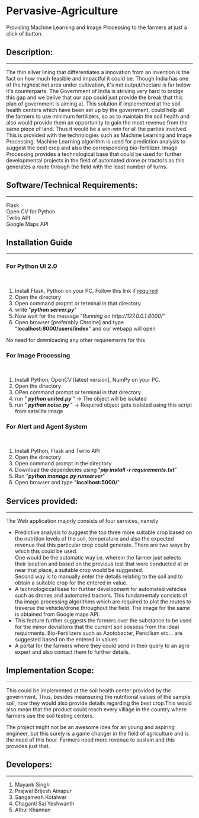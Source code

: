 # Pervasive-Agriculture
Providing Machine Learning and Image Processing to the farmers at just a click of button.

<h2><b>Description:</b></h2><hr/>
The thin silver lining that differentiates a innovation from an invention is the fact on how much feasible and impactful it could be. Though India has one of the highest net area under cultivation, it's net output/hectare is far below it's counterparts. The Government of India is striving very hard to bridge this gap and we belive that our app could just provide the break that this plan of government is aiming at. This solution if implemented at the soil health centers which have been set up by the government, could help all the farmers to use minimum fertilizers, so as to maintain the soil health and also would provide them an opportunity to gain the most revenue from the same piece of land. Thus it would be a win-win for all the parties involved. This is provided with the technologies such as Machine Learning and Image Processing. Machine Learning algorithm is used for prediction analysis to suggest the best crop and also the corresponding bio-fertilizer. Image Processing provides a technological base that could be used for further developmental projects in the field of automated drone or tractors as this generates a route through the field with the least number of turns.

<h2><b>Software/Technical Requirements:</b></h2><hr/>
Flask<br>Open CV for Python<br>Twilio API<br>Google Maps API

<h2> Installation Guide </h2>
<hr/>
<h3> For Python UI 2.0 </h3> <br/>
<ol> 
  <li> Install Flask, Python on your PC. Follow this link if <a href = "http://flask.pocoo.org/docs/0.12/installation/" >required </a> </li>
  <li> Open the directory </li>
  <li> Open command propmt or terminal in that directory </li>
  <li> write "<b><i>python server.py</i></b>" </li>
  <li> Now wait for the message "<i>Running on http://127.0.0.1:8000/</i>" </li>
  <li> Open browser [preferably Chrome] and type "<b>localhost:8000/users/index</b>" and our webapp will open </li>
</ol>
 No need for downloading any other requirements for this<br/>
<h3> For Image Processing </h3> <br/>
<ol>
  <li> Install Python, OpenCV [latest version], NumPy on your PC. </li>
  <li> Open the directory </li>
  <li> OPen command prompt or terminal in that directory </li>
  <li> run "<b><i> python united.py </i></b>" -> The object will be isolated </li>
  <li> run "<b><i> python noise.py </i></b>" -> Required object gets isolated using this script from satellite image </li>
</ol>
<h3> For Alert and Agent System  </h3> <br/>
  <ol>
    <li> Install Python, Flask and Twilio API </li>
    <li> Open the directory </li>
    <li> Open command prompt in the directory </li>
    <li> Download the dependecies using "<b><i>pip install -r requirements.txt</i></b>"</li>
    <li> Run "<b><i>python manage.py runserver</i></b>"</li>
    <li> Open browser and type "<b>localhost:5000/</b>"</li>
</ol>
<h2><b>Services provided:</b></h2><hr/>
The Web application majorly consists of four services, namely
<ul>
<li>    Predictive analysis to suggest the top three more suitable crop based on the nutrition levels of the soil, temperature and also the expected revenue that this particular crop could generate. There are two ways by which this could be used.<br>One would be the automatic way i.e. wherein the farmer just selects their location and based on the previous test that were conducted at or near that place, a suitable crop would be suggested.<br>Second way is to manually enter the details relating to the soil and to obtain a suitable crop for the entered in value.</li>
<li>    A technologiccal base for further development for automated vehicles such as drones and automated tractors. This fundamentaly consists of tha image processing algorithms which are required to plot the routes to traverse the vehicle/drone throughout the field. The image for the same is obtained from Google maps API.</li>
<li>    This feature further suggests the farmers over the substance to be used for the minor deviations that the current soil possess from the ideal requirments. Bio-Fertilizers such as Azotobacter, Pencilium etc... are suggested based on the entered in values.</li>  
<li>    A portal for the farmers where they could send in their query to an agro expert and also contact them fo further details.</li>
</ul>


<h2><b>Implementation Scope:</b></h2><hr/>
This could be implemented at the soil health center provided by the government. Thus, besides meansuring the nutritional values of the sample soil, now they would also provide details regarding the best crop.This would also mean that the product could reach every village in the country where farmers use the soil testing centers.<br>
<p>The project might not be an awesome idea for an young and aspiring engineer, but this surely is a game changer in the field of agriculture and is the need of this hour. Farmers need more revenue to sustain and this provides just that.
</p>

<h2><b>Developers: </b></h2><hr/>
<ol><li>
Mayank Singh</li>
<li>Prajwal Brijesh Ainapur</li>
<li>Sangamesh Kotalwar</li>
<li>Chaganti Sai Yeshwanth</li>
<li>Athul Khannan
</li></ol>
